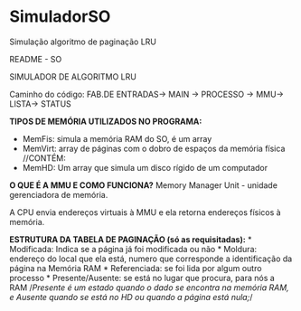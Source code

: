 # SimuladorSO
Simulação algoritmo de paginação LRU

README - SO

SIMULADOR DE ALGORITMO LRU

Caminho do código: FAB.DE ENTRADAS-> MAIN -> PROCESSO -> MMU-> LISTA-> STATUS

**TIPOS DE MEMÓRIA UTILIZADOS NO PROGRAMA:**
- MemFis: simula a memória RAM do SO, é um array 							
- MemVirt: array de páginas com o dobro de espaços da memória física //CONTÉM: 
- MemHD: Um array que simula um disco rígido de um computador 

**O QUE É A MMU E COMO FUNCIONA?**
	Memory Manager Unit - unidade gerenciadora de memória. 
  
  A CPU envia endereços virtuais à MMU e ela retorna endereços físicos à memória.

**ESTRUTURA DA TABELA DE PAGINAÇÃO (só as requisitadas):**
	* Modificada: Indica se a página já foi modificada ou não
	* Moldura: endereço do local que ela está, numero que corresponde a identificação da página na Memória RAM
	* Referenciada: se foi lida por algum outro processo
	* Presente/Ausente: se está no lugar que procura, para nós a RAM
	/*Presente é um estado quando o dado se encontra na memória RAM, e Ausente quando se está no HD ou quando a página está nula;*/
